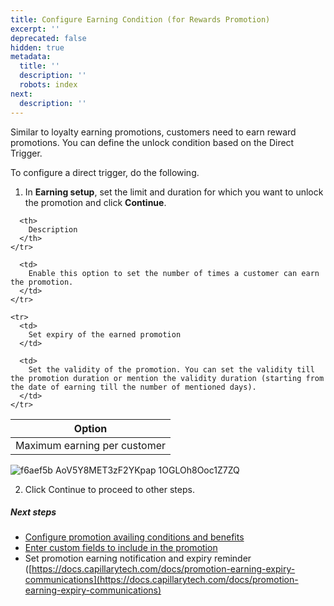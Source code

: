 ```yaml
---
title: Configure Earning Condition (for Rewards Promotion)
excerpt: ''
deprecated: false
hidden: true
metadata:
  title: ''
  description: ''
  robots: index
next:
  description: ''
---
```

Similar to loyalty earning promotions, customers need to earn reward promotions. You can define the unlock condition based on the Direct Trigger.

To configure a direct trigger, do the following.

1. In **Earning setup**, set the limit and duration for which you want to unlock the promotion and click **Continue**.

<Table align={["left","left"]}>
  <thead>
    <tr>
      <th>
        Option
      </th>

      <th>
        Description
      </th>
    </tr>
  </thead>

  <tbody>
    <tr>
      <td>
        Maximum earning per customer
      </td>

      <td>
        Enable this option to set the number of times a customer can earn the promotion.
      </td>
    </tr>

    <tr>
      <td>
        Set expiry of the earned promotion
      </td>

      <td>
        Set the validity of the promotion. You can set the validity till the promotion duration or mention the validity duration (starting from the date of earning till the number of mentioned days).
      </td>
    </tr>
  </tbody>
</Table>

![f6aef5b AoV5Y8MET3zF2YKpap 1OGLOh8Ooc1Z7ZQ](https://files.readme.io/f6aef5b-AoV5Y8MET3zF2YKpap-1OGLOh8Ooc1Z7ZQ.png)

2. Click Continue to proceed to other steps.

##### Next steps

* [Configure promotion availing conditions and benefits](https://docs.capillarytech.com/docs/define-cart-evaluation-promotion-benefits)
* [Enter custom fields to include in the promotion](https://docs.capillarytech.com/docs/add-meta-information)
* Set promotion earning notification and expiry reminder \([https://docs.capillarytech.com/docs/promotion-earning-expiry-communications](https://docs.capillarytech.com/docs/promotion-earning-expiry-communications)